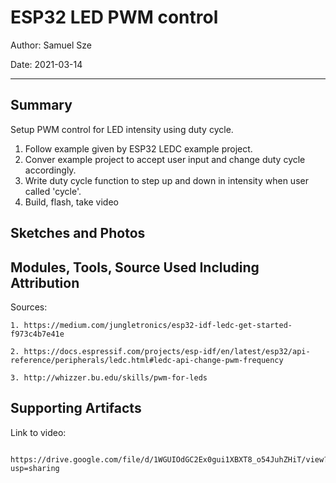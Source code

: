 #  ESP32 LED PWM control

Author: Samuel Sze

Date: 2021-03-14

-----

## Summary
Setup PWM control for LED intensity using duty cycle.
1. Follow example given by ESP32 LEDC example project.
2. Conver example project to accept user input and change duty cycle accordingly.
3. Write duty cycle function to step up and down in intensity when user called 'cycle'.
3. Build, flash, take video


## Sketches and Photos

## Modules, Tools, Source Used Including Attribution
Sources:

    1. https://medium.com/jungletronics/esp32-idf-ledc-get-started-f973c4b7e41e

    2. https://docs.espressif.com/projects/esp-idf/en/latest/esp32/api-reference/peripherals/ledc.html#ledc-api-change-pwm-frequency

    3. http://whizzer.bu.edu/skills/pwm-for-leds

## Supporting Artifacts
Link to video:

        https://drive.google.com/file/d/1WGUIOdGC2Ex0gui1XBXT8_o54JuhZHiT/view?usp=sharing
